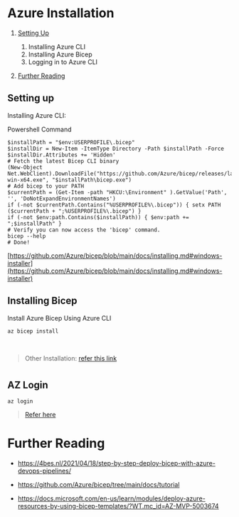 # Azure Installation

1. [Setting Up](#setting-up)
    1. Installing Azure CLI
    2. Installing Azure Bicep
    3. Logging in to Azure CLI

2. [Further Reading](#further-reading)


## Setting up
Installing Azure CLI:

Powershell Command
```# Create the install folder
$installPath = "$env:USERPROFILE\.bicep"
$installDir = New-Item -ItemType Directory -Path $installPath -Force
$installDir.Attributes += 'Hidden'
# Fetch the latest Bicep CLI binary
(New-Object Net.WebClient).DownloadFile("https://github.com/Azure/bicep/releases/latest/download/bicep-win-x64.exe", "$installPath\bicep.exe")
# Add bicep to your PATH
$currentPath = (Get-Item -path "HKCU:\Environment" ).GetValue('Path', '', 'DoNotExpandEnvironmentNames')
if (-not $currentPath.Contains("%USERPROFILE%\.bicep")) { setx PATH ($currentPath + ";%USERPROFILE%\.bicep") }
if (-not $env:path.Contains($installPath)) { $env:path += ";$installPath" }
# Verify you can now access the 'bicep' command.
bicep --help
# Done!
```

[https://github.com/Azure/bicep/blob/main/docs/installing.md#windows-installer](https://github.com/Azure/bicep/blob/main/docs/installing.md#windows-installer)


## Installing Bicep

Install Azure Bicep Using Azure CLI
```
az bicep install
```
<br>

> Other Installation: [refer this link](https://github.com/Azure/bicep/blob/main/docs/installing.md)


<h1>


## AZ Login
```
az login
```
>[Refer here](https://docs.microsoft.com/en-us/cli/azure/authenticate-azure-cli)


# Further Reading

* https://4bes.nl/2021/04/18/step-by-step-deploy-bicep-with-azure-devops-pipelines/

* https://github.com/Azure/bicep/tree/main/docs/tutorial

* https://docs.microsoft.com/en-us/learn/modules/deploy-azure-resources-by-using-bicep-templates/?WT.mc_id=AZ-MVP-5003674